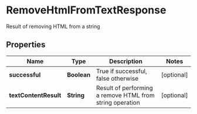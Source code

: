 

# RemoveHtmlFromTextResponse

Result of removing HTML from a string

## Properties

| Name | Type | Description | Notes |
|------------ | ------------- | ------------- | -------------|
|**successful** | **Boolean** | True if successful, false otherwise |  [optional] |
|**textContentResult** | **String** | Result of performing a remove HTML from string operation |  [optional] |



